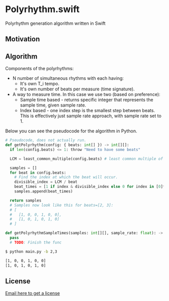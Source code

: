 # Polyrhythm.swift

Polyrhythm generation algorithm written in Swift

## Motivation

## Algorithm

Components of the polyrhythms:

- N number of simultaneous rhythms with each having:
  - It's own T_i tempo. 
  - It's own number of beats per measure (time signature).
- A way to measure time. In this case we use two (based on preference):
  - Sample time based - returns specific integer that represents the sample time, given sample rate.
  - Index based - one index step is the smallest step between beats. This is effectively just sample rate approach, with sample rate set to 1.


Below you can see the pseudocode for the algorithm in Python.

```python
# Pseudocode, does not actually run.
def getPolyrhythm(config: { beats: int[] }) -> int[][]:
  if len(config.beats) <= 1: throw "Need to have some beats"

  LCM = least_common_multiple(config.beats) # least common multiple of all the beats

  samples = []
  for beat in config.beats:
    # Find the index at which the beat will occur.
    divisible_index = LCM / beat
    beat_times = [1 if index & divisible_index else 0 for index in [0]*LCM]
    samples.append(beat_times)

  return samples
  # Samples now look like this for beats=[2, 3]:
  # [
  #   [1, 0, 0, 1, 0, 0],
  #   [1, 0, 1, 0, 1, 0]
  # ]

def getPolyrhythmSampleTimes(samples: int[][], sample_rate: float): -> float[][]:
  pass
  # TODO: Finish the func
```

```bash
$ python main.py -b 2,3

[1, 0, 0, 1, 0, 0]
[1, 0, 1, 0, 1, 0]
```

## License

[Email here to get a license](antoni.silvestrovic@gmail.com)
